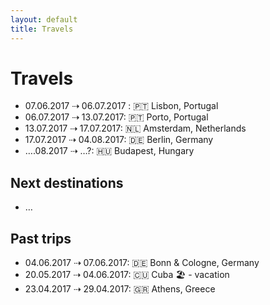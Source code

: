 ```yaml
---
layout: default
title: Travels
---
```


# Travels 

- 07.06.2017 ⇢ 06.07.2017 : 🇵🇹 Lisbon, Portugal
- 06.07.2017 ⇢ 13.07.2017: 🇵🇹 Porto, Portugal
- 13.07.2017 ⇢ 17.07.2017:  🇳🇱 Amsterdam, Netherlands
- 17.07.2017 ⇢ 04.08.2017:  🇩🇪 Berlin, Germany
- ….08.2017 ⇢ …?:  🇭🇺 Budapest, Hungary 

## Next destinations 

- …


## Past trips 

- 04.06.2017 ⇢ 07.06.2017:  🇩🇪 Bonn & Cologne, Germany
- 20.05.2017 ⇢ 04.06.2017:  🇨🇺 Cuba 🏖 - vacation
- 23.04.2017 ⇢ 29.04.2017:  🇬🇷 Athens, Greece 




